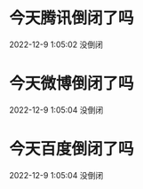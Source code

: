 # 今天腾讯倒闭了吗

2022-12-9 1:05:02 没倒闭

# 今天微博倒闭了吗

2022-12-9 1:05:04 没倒闭

# 今天百度倒闭了吗

2022-12-9 1:05:04 没倒闭

